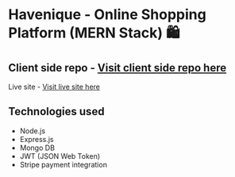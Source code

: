 # Havenique - Online Shopping Platform (MERN Stack) 🛍️

## Client side repo - [Visit client side repo here](https://github.com/TanjiinaAkter/a-10)
Live site - [Visit live site here](https://a10-client.web.app/)
## Technologies used
- Node.js
- Express.js
- Mongo DB
- JWT (JSON Web Token)
- Stripe payment integration
